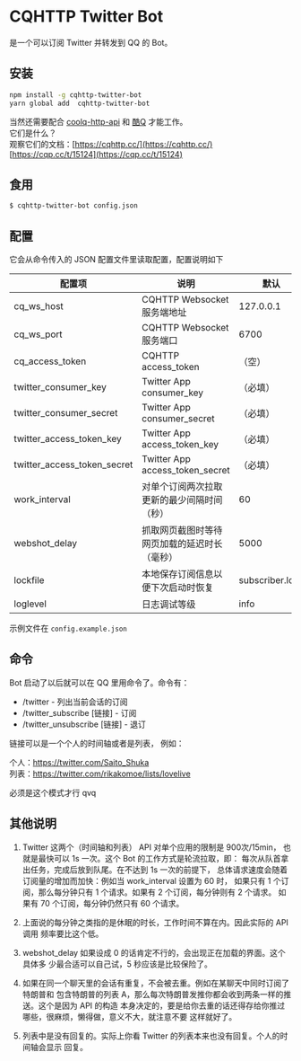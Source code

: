 # CQHTTP Twitter Bot

是一个可以订阅 Twitter 并转发到 QQ 的 Bot。

## 安装

```bash
npm install -g cqhttp-twitter-bot
yarn global add  cqhttp-twitter-bot
```

当然还需要配合 [coolq-http-api](https://github.com/richardchien/coolq-http-api) 和 [酷Q](https://cqp.cc/) 才能工作。  
它们是什么？  
观察它们的文档：[https://cqhttp.cc/](https://cqhttp.cc/) [https://cqp.cc/t/15124](https://cqp.cc/t/15124)

## 食用

```bash
$ cqhttp-twitter-bot config.json
```

## 配置

它会从命令传入的 JSON 配置文件里读取配置，配置说明如下

| 配置项 | 说明 | 默认 |
| --- | --- | --- |
| cq_ws_host | CQHTTP Websocket 服务端地址 | 127.0.0.1 |
| cq_ws_port | CQHTTP Websocket 服务端口 | 6700 |
| cq_access_token | CQHTTP access_token | （空） |
| twitter_consumer_key | Twitter App consumer_key | （必填） |
| twitter_consumer_secret |  Twitter App consumer_secret | （必填） |
| twitter_access_token_key | Twitter App access_token_key | （必填） |
| twitter_access_token_secret | Twitter App access_token_secret | （必填） |
| work_interval | 对单个订阅两次拉取更新的最少间隔时间（秒） | 60 |
| webshot_delay | 抓取网页截图时等待网页加载的延迟时长（毫秒） | 5000 |
| lockfile | 本地保存订阅信息以便下次启动时恢复 | subscriber.lock |
| loglevel | 日志调试等级 | info |

示例文件在 `config.example.json`

## 命令

Bot 启动了以后就可以在 QQ 里用命令了。命令有：

- /twitter - 列出当前会话的订阅
- /twitter_subscribe [链接] - 订阅
- /twitter_unsubscribe [链接] - 退订

链接可以是一个个人的时间轴或者是列表， 例如：

个人：https://twitter.com/Saito_Shuka  
列表：https://twitter.com/rikakomoe/lists/lovelive

必须是这个模式才行 qvq

## 其他说明

1. Twitter 这两个（时间轴和列表） API 对单个应用的限制是 900次/15min，
也就是最快可以 1s 一次。这个 Bot 的工作方式是轮流拉取，即：
每次从队首拿出任务，完成后放到队尾。在不达到 1s 一次的前提下，
总体请求速度会随着订阅量的增加而加快：例如当 work_interval 设置为 60 时，
如果只有 1 个订阅，那么每分钟只有 1 个请求。如果有 2 个订阅，每分钟则有 2 个请求。
如果有 70 个订阅，每分钟仍然只有 60 个请求。

2. 上面说的每分钟之类指的是休眠的时长，工作时间不算在内。因此实际的 API 调用
频率要比这个低。

3. webshot_delay 如果设成 0 的话肯定不行的，会出现正在加载的界面。这个具体多
少最合适可以自己试，5 秒应该是比较保险了。

4. 如果在同一个聊天里的会话有重复，不会被去重。例如在某聊天中同时订阅了特朗普和
包含特朗普的列表 A，那么每次特朗普发推你都会收到两条一样的推送。这个是因为 API 的构造
本身决定的，要是给你去重的话还得存给你推过哪些，很麻烦，懒得做，意义不大，就注意不要
这样就好了。

5. 列表中是没有回复的。实际上你看 Twitter 的列表本来也没有回复。个人的时间轴会显示
回复。


